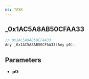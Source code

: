 ```yaml
---
ns: TASK
---
```

## _0x1AC5A8AB50CFAA33

```c
// 0x1AC5A8AB50CFAA33
Any _0x1AC5A8AB50CFAA33(Any p0);
```

## Parameters
* **p0**:
